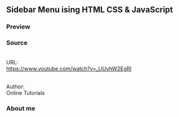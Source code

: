 ## Sidebar Menu ising HTML CSS & JavaScript

### Preview


### Source

<br>URL:</br> https://www.youtube.com/watch?v=_UUyhW2EgRI

<br>Author:</br> Online Tutorials

### About me